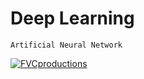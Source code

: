 # Deep Learning

```
Artificial Neural Network
```

<a href="http://fvcproductions.com"><img src="https://miro.medium.com/max/6694/1*Enbag4OPicgOFGP6m281lQ.jpeg" alt="FVCproductions"></a>

